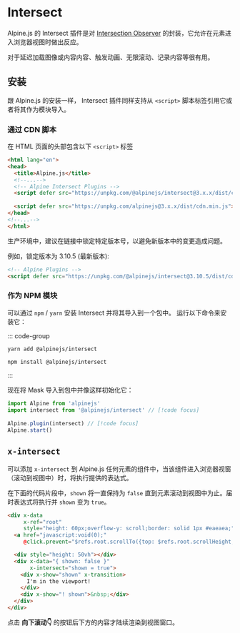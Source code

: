 # Intersect

Alpine.js 的 Intersect 插件是对 [Intersection Observer](https://developer.mozilla.org/zh-CN/docs/Web/API/Intersection_Observer_API) 的封装，它允许在元素进入浏览器视图时做出反应。

对于延迟加载图像或内容内容、触发动画、无限滚动、记录内容等很有用。

## 安装

跟 Alpine.js 的安装一样， Intersect 插件同样支持从 `<script>` 脚本标签引用它或者将其作为模块导入。

### 通过 CDN 脚本


在 HTML 页面的头部包含以下 `<script>` 标签

```html
<html lang="en">
<head>
  <title>Alpine.js</title>
  <!--...-->
  <!-- Alpine Intersect Plugins -->
  <script defer src="https://unpkg.com/@alpinejs/intersect@3.x.x/dist/cdn.min.js"></script> // [!code focus]
  
  <script defer src="https://unpkg.com/alpinejs@3.x.x/dist/cdn.min.js"></script> // [!code focus]
</head>
<!--...-->
</html>
```

生产环境中，建议在链接中锁定特定版本号，以避免新版本中的变更造成问题。

例如，锁定版本为 3.10.5 (最新版本):

```html
<!-- Alpine Plugins -->
<script defer src="https://unpkg.com/@alpinejs/intersect@3.10.5/dist/cdn.min.js"></script>
```


### 作为 NPM 模块

可以通过 `npm` / `yarn` 安装 Intersect 并将其导入到一个包中。 运行以下命令来安装它：

::: code-group

```bash [yarn]
yarn add @alpinejs/intersect
```

```bash [npm]
npm install @alpinejs/intersect
```

:::

现在将 Mask 导入到包中并像这样初始化它：

```javascript
import Alpine from 'alpinejs'
import intersect from '@alpinejs/intersect' // [!code focus]
 
Alpine.plugin(intersect) // [!code focus]
Alpine.start()
```

## `x-intersect`


可以添加 `x-intersect` 到 Alpine.js 任何元素的组件中，当该组件进入浏览器视窗（滚动到视图中）时，将执行提供的表达式。

在下面的代码片段中，`shown` 将一直保持为 `false` 直到元素滚动到视图中为止。届时表达式将执行并 `shown` 变为 `true`。

```html {9}
<div x-data
     x-ref="root"
     style="height: 60px;overflow-y: scroll;border: solid 1px #eaeaea;">
  <a href="javascript:void(0);"
     @click.prevent="$refs.root.scrollTo({top: $refs.root.scrollHeight, behavior: 'smooth'})">向下滚动👇</a>

  <div style="height: 50vh"></div>
  <div x-data="{ shown: false }"
       x-intersect="shown = true">
    <div x-show="shown" x-transition>
      I'm in the viewport!
    </div>
    <div x-show="! shown">&nbsp;</div>
  </div>
</div>
```

点击 **向下滚动👇** 的按钮后下方的内容才陆续渲染到视图窗口。